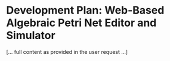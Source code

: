 # Development Plan: Web-Based Algebraic Petri Net Editor and Simulator

[... full content as provided in the user request ...]
